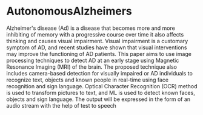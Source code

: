 # AutonomousAlzheimers
Alzheimer's disease (Ad) is a disease that becomes more and more inhibiting 
of memory with a progressive course over time it also affects thinking and 
causes visual impairment. Visual impairment is a customary symptom of AD, 
and recent studies have shown that visual interventions may improve the 
functioning of AD patients. This paper aims to use image processing 
techniques to detect AD at an early stage using Magnetic Resonance Imaging 
(MRI) of the brain. The proposed technique also includes camera-based 
detection for visually impaired or AD individuals to recognize text, objects 
and known people in real-time using face recognition and sign language. 
Optical Character Recognition (OCR) method is used to transform pictures to 
text, and ML is used to detect known faces, objects and sign language. The 
output will be expressed in the form of an audio stream with the help of test 
to speech  
